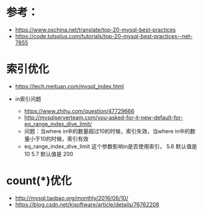 # 参考：
+   https://www.oschina.net/translate/top-20-mysql-best-practices
+   https://code.tutsplus.com/tutorials/top-20-mysql-best-practices--net-7855

# 索引优化
* https://tech.meituan.com/mysql_index.html

 * in索引问题
    * https://www.zhihu.com/question/47729666
    * http://mysqlserverteam.com/you-asked-for-it-new-default-for-eq_range_index_dive_limit/
    * 问题：当where in中的数量超过10的时候，索引失效，当where in中的数量小于10的时候，索引有效
    * eq_range_index_dive_limit  这个参数影响in是否使用索引， 5.6 默认值是10 5.7 默认值是 200
    
# count(*)优化
  * http://mysql.taobao.org/monthly/2016/06/10/
  * https://blog.csdn.net/kjsoftware/article/details/76762208  